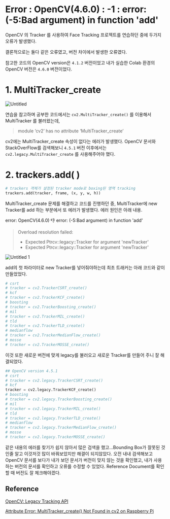 # Error : OpenCV(4.6.0) : -1 : error: (-5:Bad argument) in function 'add'

OpenCV 의 Tracker 를 사용하여 Face Tracking 프로젝트를 연습하던 중에 두가지 오류가 발생했다.

결론적으로는 둘다 같은 오류였고, 버전 차이에서 발생한 오류였다.

참고한 코드의 OpenCV version은 `4.1.2` 버전이었고 내가 실습한 Colab 환경의 OpenCV 버전은 `4.6.0` 버전이었다.

# 1. MultiTracker_create

![Untitled](https://user-images.githubusercontent.com/69300448/209595588-21bcaa6b-e23b-4da2-b928-f3f470ee4743.png)

연습을 참고하며 공부한 코드에서는 `cv2.MultiTracker_create()` 를 이용해서 MultiTracker 를 불러왔는데,

> module ‘cv2’ has no attribute ‘MultiTracker_create’
> 

cv2에는 MultiTracker_create 속성이 없다는 에러가 발생했다.  OpenCV 문서와 StackOverFlow를 검색해보니 `4.5.1` 버전 이후에서는 `cv2.legacy.MultiTracker_create` 를 사용해주어야 했다.

# 2. trackers.add( )

```python
# trackers 객체가 설정된 tracker mode로 boxing된 영역 tracking
trackers.add(tracker, frame, (x, y, w, h))
```

MultiTracker_create 문제를 해결하고 코드를 진행하던 중, MultiTracker에 new Tracker를 add 하는 부분에서 또 에러가 발생했다. 에러 원인은 아래 내용.

error: OpenCV(4.6.0) :-1: error: (-5:Bad argument) in function 'add'

> Overload resolution failed:
> 
> - Expected Ptrcv::legacy::Tracker for argument 'newTracker'
> - Expected Ptrcv::legacy::Tracker for argument 'newTracker' 

![Untitled 1](https://user-images.githubusercontent.com/69300448/209595605-52a85e94-8977-4acd-b6a7-fdcb37a5fac1.png)

add의 첫 파라미터로 new Tracker를 넣어줘야하는데 최초 트래커는 아래 코드와 같이 만들었었다. 

```python
# csrt
# tracker = cv2.TrackerCSRT_create()
# kcf
# tracker = cv2.TrackerKCF_create()
# boosting
# tracker = cv2.TrackerBoosting_create()
# mil
# tracker = cv2.TrackerMIL_create()
# tld
# tracker = cv2.TrackerTLD_create()
# medianflow
# tracker = cv2.TrackerMedianFlow_create()
# mosse
# tracker = cv2.TrackerMOSSE_create()
```

이것 또한 새로운 버전에 맞게 legacy를 불러오고 새로운 Tracker를 만들어 주니 잘 해결되었다.

```python
## OpenCV version 4.5.1
# csrt
# tracker = cv2.legacy.TrackerCSRT_create()
# kcf
tracker = cv2.legacy.TrackerKCF_create()
# boosting
# tracker = cv2.legacy.TrackerBoosting_create()
# mil
# tracker = cv2.legacy.TrackerMIL_create()
# tld
# tracker = cv2.legacy.TrackerTLD_create()
# medianflow
# tracker = cv2.legacy.TrackerMedianFlow_create()
# mosse
# tracker = cv2.legacy.TrackerMOSSE_create()
```

같은 내용의 에러를 찾기가 쉽지 않아서 많은 검색을 했고…Bounding Box가 잘못된 것인줄 알고 이것저것 많이 바꿔보았지만 해결이 되지않았다. 오전 내내 검색해보고 OpenCV 문서를 보다가 내가 보던 문서가 버전이 맞지 않는 것을 확인했고, 내가 사용하는 버전의 문서를 확인하고 오류를 수정할 수 있었다. Reference Document를 확인할 때 버전도 잘 체크해야겠다.

## Reference

[OpenCV: Legacy Tracking API](https://docs.opencv.org/4.6.0/dc/d6b/group__tracking__legacy.html)

[Attribute Error: MultiTracker_create() Not Found in cv2 on Raspberry Pi](https://stackoverflow.com/questions/54013403/attribute-error-multitracker-create-not-found-in-cv2-on-raspberry-pi)
